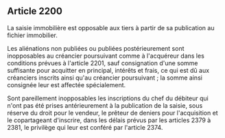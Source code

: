Article 2200
----
La saisie immobilière est opposable aux tiers à partir de sa publication au
fichier immobilier.

Les aliénations non publiées ou publiées postérieurement sont inopposables au
créancier poursuivant comme à l'acquéreur dans les conditions prévues à
l'article 2201, sauf consignation d'une somme suffisante pour acquitter en
principal, intérêts et frais, ce qui est dû aux créanciers inscrits ainsi qu'au
créancier poursuivant ; la somme ainsi consignée leur est affectée spécialement.

Sont pareillement inopposables les inscriptions du chef du débiteur qui n'ont
pas été prises antérieurement à la publication de la saisie, sous réserve du
droit pour le vendeur, le prêteur de deniers pour l'acquisition et le
copartageant d'inscrire, dans les délais prévus par les articles 2379 à 2381, le
privilège qui leur est conféré par l'article 2374.
